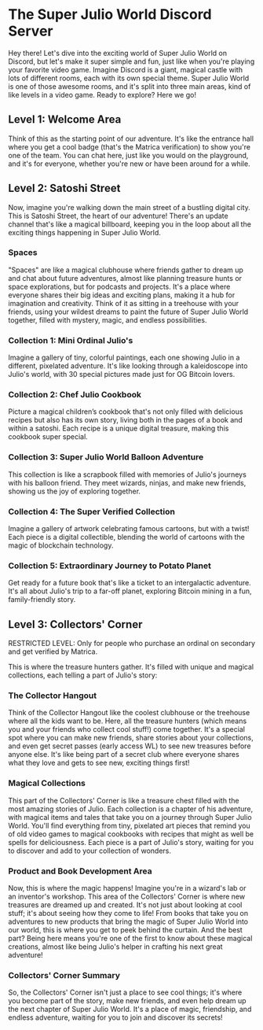 # The Super Julio World Discord Server

Hey there! Let's dive into the exciting world of Super Julio World on Discord, but let's make it super simple and fun, just like when you're playing your favorite video game. Imagine Discord is a giant, magical castle with lots of different rooms, each with its own special theme. Super Julio World is one of those awesome rooms, and it's split into three main areas, kind of like levels in a video game. Ready to explore? Here we go!

## Level 1: Welcome Area

Think of this as the starting point of our adventure. It's like the entrance hall where you get a cool badge (that's the Matrica verification) to show you're one of the team. You can chat here, just like you would on the playground, and it's for everyone, whether you're new or have been around for a while.

## Level 2: Satoshi Street

Now, imagine you're walking down the main street of a bustling digital city. This is Satoshi Street, the heart of our adventure! There's an update channel that's like a magical billboard, keeping you in the loop about all the exciting things happening in Super Julio World.

### Spaces

"Spaces" are like a magical clubhouse where friends gather to dream up and chat about future adventures, almost like planning treasure hunts or space explorations, but for podcasts and projects. It's a place where everyone shares their big ideas and exciting plans, making it a hub for imagination and creativity. Think of it as sitting in a treehouse with your friends, using your wildest dreams to paint the future of Super Julio World together, filled with mystery, magic, and endless possibilities.

### Collection 1: Mini Ordinal Julio's

Imagine a gallery of tiny, colorful paintings, each one showing Julio in a different, pixelated adventure. It's like looking through a kaleidoscope into Julio's world, with 30 special pictures made just for OG Bitcoin lovers.

### Collection 2: Chef Julio Cookbook

Picture a magical children’s cookbook that's not only filled with delicious recipes but also has its own story, living both in the pages of a book and within a satoshi. Each recipe is a unique digital treasure, making this cookbook super special.

### Collection 3: Super Julio World Balloon Adventure

This collection is like a scrapbook filled with memories of Julio's journeys with his balloon friend. They meet wizards, ninjas, and make new friends, showing us the joy of exploring together.

### Collection 4: The Super Verified Collection

Imagine a gallery of artwork celebrating famous cartoons, but with a twist! Each piece is a digital collectible, blending the world of cartoons with the magic of blockchain technology.

### Collection 5: Extraordinary Journey to Potato Planet

Get ready for a future book that's like a ticket to an intergalactic adventure. It's all about Julio's trip to a far-off planet, exploring Bitcoin mining in a fun, family-friendly story.

## Level 3: Collectors' Corner

RESTRICTED LEVEL: Only for people who purchase an ordinal on secondary and get verified by Matrica.

This is where the treasure hunters gather. It's filled with unique and magical collections, each telling a part of Julio's story:

### The Collector Hangout

Think of the Collector Hangout like the coolest clubhouse or the treehouse where all the kids want to be. Here, all the treasure hunters (which means you and your friends who collect cool stuff!) come together. It's a special spot where you can make new friends, share stories about your collections, and even get secret passes (early access WL) to see new treasures before anyone else. It's like being part of a secret club where everyone shares what they love and gets to see new, exciting things first!

### Magical Collections

This part of the Collectors' Corner is like a treasure chest filled with the most amazing stories of Julio. Each collection is a chapter of his adventure, with magical items and tales that take you on a journey through Super Julio World. You'll find everything from tiny, pixelated art pieces that remind you of old video games to magical cookbooks with recipes that might as well be spells for deliciousness. Each piece is a part of Julio's story, waiting for you to discover and add to your collection of wonders.

### Product and Book Development Area

Now, this is where the magic happens! Imagine you're in a wizard's lab or an inventor's workshop. This area of the Collectors' Corner is where new treasures are dreamed up and created. It's not just about looking at cool stuff; it's about seeing how they come to life! From books that take you on adventures to new products that bring the magic of Super Julio World into our world, this is where you get to peek behind the curtain. And the best part? Being here means you're one of the first to know about these magical creations, almost like being Julio's helper in crafting his next great adventure!

### Collectors' Corner Summary

So, the Collectors' Corner isn't just a place to see cool things; it's where you become part of the story, make new friends, and even help dream up the next chapter of Super Julio World. It's a place of magic, friendship, and endless adventure, waiting for you to join and discover its secrets!
